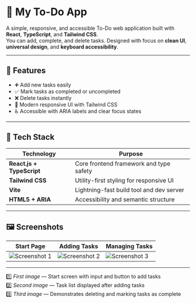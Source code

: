 # 📝 My To-Do App

A simple, responsive, and accessible To-Do web application built with **React**, **TypeScript**, and **Tailwind CSS**.  
You can add, complete, and delete tasks.
Designed with focus on **clean UI**, **universal design**, and **keyboard accessibility**.

---

## 🌟 Features

- ➕ Add new tasks easily  
- ✅ Mark tasks as completed or uncompleted  
- ❌ Delete tasks instantly  
- 🎨 Modern responsive UI with Tailwind CSS  
- ♿ Accessible with ARIA labels and clear focus states  

---

## 🧰 Tech Stack

| Technology | Purpose |
|-------------|----------|
| **React.js + TypeScript** | Core frontend framework and type safety |
| **Tailwind CSS** | Utility-first styling for responsive UI |
| **Vite** | Lightning-fast build tool and dev server |
| **HTML5 + ARIA** | Accessibility and semantic structure |

---

## 🖼️ Screenshots

| Start Page | Adding Tasks | Managing Tasks |
|-------------|---------------|----------------|
| ![Screenshot 1](https://github.com/user-attachments/assets/fa3c800a-cb9a-4886-a1b9-77215eed4a41) | ![Screenshot 2](https://github.com/user-attachments/assets/0349ceb3-0f60-4bad-acf7-ed925dff0917) | ![Screenshot 3](https://github.com/user-attachments/assets/dafd635d-9c08-4b7b-98ae-0bd86f50f772) |
---
1️⃣ *First image* — Start screen with input and button to add tasks  
2️⃣ *Second image* — Task list displayed after adding tasks  
3️⃣ *Third image* — Demonstrates deleting and marking tasks as complete  

